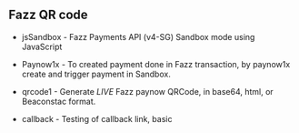 ## Fazz QR code

* jsSandbox - Fazz Payments API (v4-SG) Sandbox mode using JavaScript

* Paynow1x - To created payment done in Fazz transaction, by paynow1x create and trigger payment in Sandbox.

* qrcode1 - Generate *LIVE* Fazz paynow QRCode, in base64, html, or Beaconstac format.

* callback - Testing of callback link, basic
